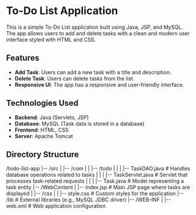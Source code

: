 # To-Do List Application

This is a simple To-Do List application built using Java, JSP, and MySQL. The app allows users to add and delete tasks with a clean and modern user interface styled with HTML and CSS.

## Features

- **Add Task**: Users can add a new task with a title and description.
- **Delete Task**: Users can delete tasks from the list.
- **Responsive UI**: The app has a responsive and user-friendly interface.

## Technologies Used

- **Backend**: Java (Servlets, JSP)
- **Database**: MySQL (Task data is stored in a database)
- **Frontend**: HTML, CSS
- **Server**: Apache Tomcat

## Directory Structure

/todo-list-app
|-- /src
|   |-- /com
|   |   |-- /todo
|   |   |   |-- TaskDAO.java         # Handles database operations related to tasks
|   |   |   |-- TaskServlet.java     # Servlet that processes task-related requests
|   |   |   |-- Task.java            # Model representing a task entity
|-- /WebContent
|   |-- index.jsp                   # Main JSP page where tasks are displayed
|   |-- /css
|   |   |-- style.css               # Custom styles for the application
|-- /lib                            # External libraries (e.g., MySQL JDBC driver)
|-- /WEB-INF
|   |-- web.xml                     # Web application configuration
